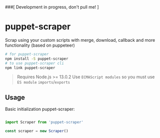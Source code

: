 ###[ Development in progress, don't pull me! ]

# puppet-scraper
Scrap using your custom scripts with merge, download, callback and more functionality (based on puppeteer)

```bash
# for puppet-scraper
npm install -S puppet-scraper
# to use puppet-scraper cli
npm link puppet-scraper

```

> Requires Node.js >= 13.0.2
> Use `ECMAScript modules` so you must use `ES module` `imports`/`exports`

## Usage

Basic initialization puppet-scraper:

```js

import Scraper from 'puppet-scraper'

const scraper = new Scraper()

```
